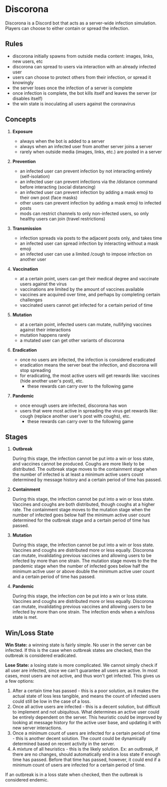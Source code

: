 # Discorona

Discorona is a Discord bot that acts as a server-wide infection simulation. Players can choose to either contain or spread the infection.

## Rules
- discorona initially spawns from  outside media content: images, links, new users, etc
- discorona can spread to users via interaction with an already infected user
- users can choose to protect others from their infection, or spread it knowingly
- the server loses once the infection of a server is complete
- once infection is complete, the bot kills itself and leaves the server (or disables itself)
- the win state is inoculating all users against the coronavirus

## Concepts

1. **Exposure**
	- always when the bot is added to a server
	- always when an infected user from another server joins a server
	- rarely when outside media (images, links, etc.) are posted in a server 

2. **Prevention**
	- an infected user can prevent infection by not interacting entirely (self-isolation)
	- an infected user can prevent infections via the /distance command before interacting (social distancing)
	- an infected user can prevent infection by adding a mask emoji to their own post (face masks)
	- other users can prevent infection by adding a mask emoji to infected posts
	- mods can restrict channels to only non-infected users, so only healthy users can join (travel restrictions)

3. **Transmission**
	- infection spreads via posts to the adjacent posts only, and takes time
	- an infected user can spread infection by interacting without a mask emoji
	- an infected user can use a limited /cough to impose infection on another user

4. **Vaccination**
	- at a certain point, users can get their medical degree and vaccinate users against the virus
	- vaccinations are limited by the amount of vaccines available
	- vaccines are acquired over time, and perhaps by completing certain challenges
	- vaccinated users cannot get infected for a certain period of time

5. **Mutation**
	- at a certain point, infected users can mutate, nullifying vaccines against their interactions
	- mutation happens rarely
	- a mutated user can get other variants of discorona

6. **Eradication**
	- once no users are infected, the infection is considered eradicated
	- eradication means the server beat the infection, and discorona will stop spreading
	- for eradicating, the most active users will get rewards like: vaccines (hide another user's post), etc.
		- these rewards can carry over to the following game

7. **Pandemic**
	- once enough users are infected, discorona has won
	- users that were most active in spreading the virus get rewards like: cough (replace another user's post with coughs), etc.
		- these rewards can carry over to the following game

## Stages

1. **Outbreak**

	During this stage, the infection cannot be put into a win or loss state, and vaccines
cannot be produced. Coughs are more likely to be distributed. The outbreak stage moves to
the containment stage when the number of infected is at least a minimum active users count
determined by message history and a certain period of time has passed. 

2. **Containment**

	During this stage, the infection cannot be put into a win or loss state. Vaccines and coughs
are both distributed, though coughs at a higher rate. The containment stage moves to the
mutation stage when the number of infected goes below half the minimum active user count determined
for the outbreak stage and a certain period of time has passed.

3. **Mutation**

	During this stage, the infection cannot be put into a win or loss state. Vaccines and coughs
are distributed more or less equally.  Discorona can mutate, invalidating previous vaccines
and allowing users to be infected by more than one strain. The mutation stage moves to the
the pandemic stage when the number of infected goes below half the minimum active user or
above double the minimum active user count and a certain period of time has passed.

4. **Pandemic**

	During this stage, the infection *can* be put into a win or loss state. Vaccines and coughs
are distributed more or less equally. Discorona can mutate, invalidating previous vaccines
and allowing users to be infected by more than one strain. The infection ends when a
win/loss state is met.

## Win/Loss State

**Win State:** a winning state is fairly simple. No user in the server can be infected.
If this is the case when outbreak states are checked, then the outbreak is considered
eradicated.

**Lose State:** a losing state is more complicated. We cannot simply check if all
user are infected, since we can't guarantee all users are active. In most cases,
most users are not active, and thus won't get infected. This gives us a few options:

1. After a certain time has passed - this is a poor solution, as it makes the actual
state of loss less tangible, and means the count of infected users could still be low
in the case of a loss.
2. Once all active users are infected - this is a decent solution, but difficult to
implement and not ubiquitous. What determines an active user could be entirely dependent
on the server. This heuristic could be improved by looking at message history for the active
user base, and updating it with new server interactions.
3. Once a minimum count of users are infected for a certain period of time - this is
another decent solution. The count could be dynamically determined based on recent
activity in the server.
4. A mixture of all heuristics - this is the likely solution. Ex: an outbreak, if there are
no changes, should automatically end in a loss state if enough time has passed. Before that
time has passed, however, it could end if a minimum count of users are infected for a
certain period of time.

If an outbreak is in a loss state when checked, then the outbreak is considered endemic.
